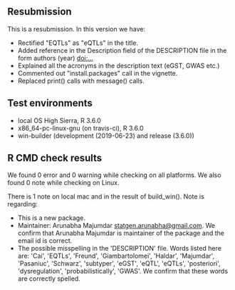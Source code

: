 ## Resubmission
This is a resubmission. In this version we have:
* Rectified "EQTLs" as "eQTLs" in the title.
* Added reference in the Description field of the DESCRIPTION file in the form authors (year) <doi:...>
* Explained all the acronyms in the description text (eGST, GWAS etc.)
* Commented out "install.packages" call in the vignette.
* Replaced print() calls with message() calls.

## Test environments
* local OS High Sierra, R 3.6.0
* x86_64-pc-linux-gnu (on travis-ci), R 3.6.0
* win-builder (development (2019-06-23) and release (3.6.0))

## R CMD check results
We found 0 error and 0 warning while checking on all platforms. We also found 0 note while checking on Linux.

There is 1 note on local mac and in the result of build_win(). Note is regarding:
* This is a new package.
* Maintainer:  Arunabha Majumdar <statgen.arunabha@gmail.com>. We confirm that Arunabha Majumdar is maintainer of the package  and the email id is correct.
* The possible misspelling in the 'DESCRIPTION' file. Words listed here are: 'Cai', 'EQTLs', 'Freund', 'Giambartolomei', 'Haldar', 'Majumdar', 'Pasaniuc', 'Schwarz', 'subtyper', 'eGST', 'eQTL', 'eQTLs', 'posteriori', 'dysregulation', 'probabilistically', 'GWAS'. We confirm that these words are correctly spelled.








